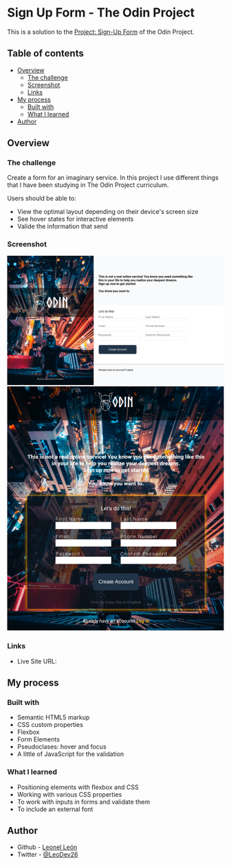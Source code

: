 # Sign Up Form - The Odin Project

This is a solution to the [Project: Sign-Up Form](https://www.theodinproject.com/lessons/node-path-intermediate-html-and-css-sign-up-form) of the Odin Project.

## Table of contents

- [Overview](#overview)
  - [The challenge](#the-challenge)
  - [Screenshot](#screenshot)
  - [Links](#links)
- [My process](#my-process)
  - [Built with](#built-with)
  - [What I learned](#what-i-learned)
- [Author](#author)

## Overview

### The challenge

Create a form for an imaginary service. In this project I use different things that I have been studying in The Odin Project curriculum.

Users should be able to:

- View the optimal layout depending on their device's screen size
- See hover states for interactive elements
- Valide the information that send

### Screenshot

![](./img/desktop-screenshot.png)
![](./img/mobile-screenshot.png)

### Links

- Live Site URL: 

## My process

### Built with

- Semantic HTML5 markup
- CSS custom properties
- Flexbox
- Form Elements
- Pseudoclases: hover and focus
- A little of JavaScript for the validation

### What I learned

* Positioning elements with flexbox and CSS
* Working with various CSS properties
* To work with inputs in forms and validate them
* To include an external font

## Author

- Github - [Leonel León](https://github.com/Leon2610)
- Twitter - [@LeoDev26](https://twitter.com/LeoDev26)